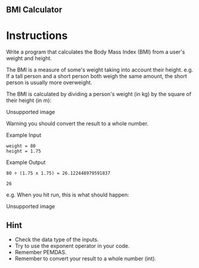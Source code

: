 ## BMI Calculator
# Instructions
Write a program that calculates the Body Mass Index (BMI) from a user's weight and height.

The BMI is a measure of some's weight taking into account their height. e.g. If a tall person and a short person both weigh the same amount, the short person is usually more overweight.

The BMI is calculated by dividing a person's weight (in kg) by the square of their height (in m):

Unsupported image

Warning you should convert the result to a whole number.

Example Input
```
weight = 80
height = 1.75
```
Example Output
```
80 ÷ (1.75 x 1.75) = 26.122448979591837

26
```
e.g. When you hit run, this is what should happen:

Unsupported image

## Hint
- Check the data type of the inputs.
- Try to use the exponent operator in your code.
- Remember PEMDAS.
- Remember to convert your result to a whole number (int).